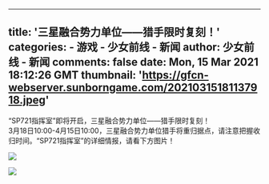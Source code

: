 
---
title: '三星融合势力单位——猎手限时复刻！'
categories: 
    - 游戏
    - 少女前线 - 新闻
author: 少女前线 - 新闻
comments: false
date: Mon, 15 Mar 2021 18:12:26 GMT
thumbnail: 'https://gfcn-webserver.sunborngame.com/20210315181137918.jpeg'
---

<div>   
<p>“SP721指挥室”即将开启，三星融合势力单位——猎手限时复刻！<br>3月18日10:00-4月15日10:00，三星融合势力单位猎手将重归据点，请注意把握收归时间。“SP721指挥室”的详细情报，请看下方图片！</p><p><img src="https://gfcn-webserver.sunborngame.com/20210315181137918.jpeg" referrerpolicy="no-referrer"><br></p><p><img src="https://gfcn-webserver.sunborngame.com/20210315181142382.jpeg" referrerpolicy="no-referrer"></p>  
</div>
            